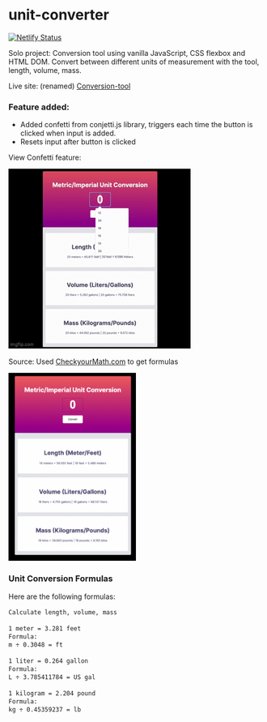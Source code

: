 # unit-converter

[![Netlify Status](https://api.netlify.com/api/v1/badges/d98c8093-34c6-4ae2-b9f8-f1cf35e75134/deploy-status)](https://app.netlify.com/sites/conversion-tool/deploys)

Solo project: Conversion tool using vanilla JavaScript, CSS flexbox and HTML DOM.
Convert between different units of measurement with the tool, length, volume, mass.

Live site: (renamed) [Conversion-tool](https://conversion-tool.netlify.app/)

### Feature added: 
 - Added confetti from conjetti.js library, triggers each time the button is clicked when input is added.
 - Resets input after button is clicked

View Confetti feature: 

 ![gif app in use](https://github.com/IngridGdesigns/unit-converter/blob/main/unit-converter.gif)

Source: Used [CheckyourMath.com](https://www.checkyourmath.com/convert/length/km_feet.php) to get formulas


<img src="https://github.com/IngridGdesigns/unit-converter/blob/main/unitConverter-screenshot.png" width="50%" height="50%">


### Unit Conversion Formulas

Here are the following formulas:

```
Calculate length, volume, mass

1 meter = 3.281 feet 
Formula:
m ÷ 0.3048 = ft

1 liter = 0.264 gallon
Formula:
L ÷ 3.785411784 = US gal

1 kilogram = 2.204 pound
Formula:
kg ÷ 0.45359237 = lb

```



